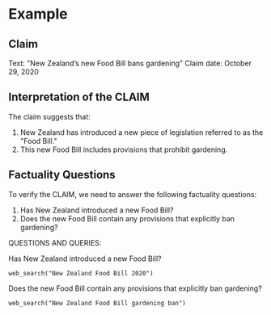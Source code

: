 # Example

## Claim
Text: "New Zealand’s new Food Bill bans gardening"
Claim date: October 29, 2020

## Interpretation of the CLAIM
The claim suggests that:
1. New Zealand has introduced a new piece of legislation referred to as the "Food Bill."
2. This new Food Bill includes provisions that prohibit gardening.

## Factuality Questions
To verify the CLAIM, we need to answer the following factuality questions:
1. Has New Zealand introduced a new Food Bill?
2. Does the new Food Bill contain any provisions that explicitly ban gardening? 

QUESTIONS AND QUERIES:

Has New Zealand introduced a new Food Bill?
```
web_search("New Zealand Food Bill 2020")
```
Does the new Food Bill contain any provisions that explicitly ban gardening? 
```
web_search("New Zealand Food Bill gardening ban")
```